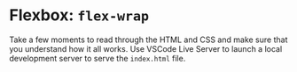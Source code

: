 # Flexbox: `flex-wrap`

Take a few moments to read through the HTML and CSS and make sure that you understand how it all works. Use VSCode Live Server to launch a local development server to serve the `index.html` file.
